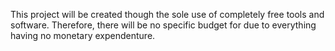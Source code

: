 This project will be created though the sole use of completely free tools and software. Therefore, there will be no specific budget for due to everything having no monetary expendenture.
